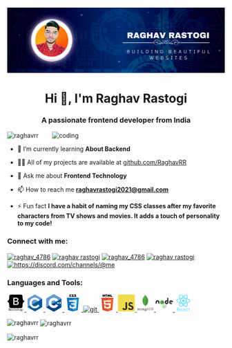 ![logo](https://github.com/RaghavRR/RaghavRR/blob/main/Navy%20And%20White%20Geometric%20Technology%20%20LinkedIn%20Banner.png)
<h1 align="center">Hi 👋, I'm Raghav Rastogi</h1>
<h3 align="center">A passionate frontend developer from India</h3>

<img align="right" alt="coding" width="400" src="https://media.giphy.com/media/xT9IgzoKnwFNmISR8I/giphy.gif
">

<p align="left"> <img src="https://komarev.com/ghpvc/?username=raghavrr&label=Profile%20views&color=0e75b6&style=flat" alt="raghavrr" /> </p>

- 🌱 I’m currently learning **About Backend**

- 👨‍💻 All of my projects are available at [github.com/RaghavRR](github.com/RaghavRR)

- 💬 Ask me about **Frontend Technology**

- 📫 How to reach me **raghavrastogi2021@gmail.com**

- ⚡ Fun fact **I have a habit of naming my CSS classes after my favorite characters from TV shows and movies. It adds a touch of personality to my code!**

<h3 align="left">Connect with me:</h3>
<p align="left">
<a href="https://twitter.com/raghav_4786" target="blank"><img align="center" src="https://raw.githubusercontent.com/rahuldkjain/github-profile-readme-generator/master/src/images/icons/Social/twitter.svg" alt="raghav_4786" height="30" width="40" /></a>
<a href="https://linkedin.com/in/raghav rastogi" target="blank"><img align="center" src="https://raw.githubusercontent.com/rahuldkjain/github-profile-readme-generator/master/src/images/icons/Social/linked-in-alt.svg" alt="raghav rastogi" height="30" width="40" /></a>
<a href="https://instagram.com/raghav_4786" target="blank"><img align="center" src="https://raw.githubusercontent.com/rahuldkjain/github-profile-readme-generator/master/src/images/icons/Social/instagram.svg" alt="raghav_4786" height="30" width="40" /></a>
<a href="https://www.leetcode.com/raghav rastogi" target="blank"><img align="center" src="https://raw.githubusercontent.com/rahuldkjain/github-profile-readme-generator/master/src/images/icons/Social/leet-code.svg" alt="raghav rastogi" height="30" width="40" /></a>
<a href="https://discord.gg/https://discord.com/channels/@me" target="blank"><img align="center" src="https://raw.githubusercontent.com/rahuldkjain/github-profile-readme-generator/master/src/images/icons/Social/discord.svg" alt="https://discord.com/channels/@me" height="30" width="40" /></a>
</p>

<h3 align="left">Languages and Tools:</h3>
<p align="left"> <a href="https://getbootstrap.com" target="_blank" rel="noreferrer"> <img src="https://raw.githubusercontent.com/devicons/devicon/master/icons/bootstrap/bootstrap-plain-wordmark.svg" alt="bootstrap" width="40" height="40"/> </a> <a href="https://www.cprogramming.com/" target="_blank" rel="noreferrer"> <img src="https://raw.githubusercontent.com/devicons/devicon/master/icons/c/c-original.svg" alt="c" width="40" height="40"/> </a> <a href="https://www.w3schools.com/cpp/" target="_blank" rel="noreferrer"> <img src="https://raw.githubusercontent.com/devicons/devicon/master/icons/cplusplus/cplusplus-original.svg" alt="cplusplus" width="40" height="40"/> </a> <a href="https://www.w3schools.com/css/" target="_blank" rel="noreferrer"> <img src="https://raw.githubusercontent.com/devicons/devicon/master/icons/css3/css3-original-wordmark.svg" alt="css3" width="40" height="40"/> </a> <a href="https://git-scm.com/" target="_blank" rel="noreferrer"> <img src="https://www.vectorlogo.zone/logos/git-scm/git-scm-icon.svg" alt="git" width="40" height="40"/> </a> <a href="https://www.w3.org/html/" target="_blank" rel="noreferrer"> <img src="https://raw.githubusercontent.com/devicons/devicon/master/icons/html5/html5-original-wordmark.svg" alt="html5" width="40" height="40"/> </a> <a href="https://developer.mozilla.org/en-US/docs/Web/JavaScript" target="_blank" rel="noreferrer"> <img src="https://raw.githubusercontent.com/devicons/devicon/master/icons/javascript/javascript-original.svg" alt="javascript" width="40" height="40"/> </a> <a href="https://www.mongodb.com/" target="_blank" rel="noreferrer"> <img src="https://raw.githubusercontent.com/devicons/devicon/master/icons/mongodb/mongodb-original-wordmark.svg" alt="mongodb" width="40" height="40"/> </a> <a href="https://nodejs.org" target="_blank" rel="noreferrer"> <img src="https://raw.githubusercontent.com/devicons/devicon/master/icons/nodejs/nodejs-original-wordmark.svg" alt="nodejs" width="40" height="40"/> </a> <a href="https://reactjs.org/" target="_blank" rel="noreferrer"> <img src="https://raw.githubusercontent.com/devicons/devicon/master/icons/react/react-original-wordmark.svg" alt="react" width="40" height="40"/> </a> </p>

<p><img align="left" src="https://github-readme-stats.vercel.app/api/top-langs?username=raghavrr&show_icons=true&locale=en&layout=compact" alt="raghavrr" /></p>

<p>&nbsp;<img align="center" src="https://github-readme-stats.vercel.app/api?username=raghavrr&show_icons=true&locale=en" alt="raghavrr" /></p>

<p><img align="center" src="https://github-readme-streak-stats.herokuapp.com/?user=raghavrr&" alt="raghavrr" /></p>
